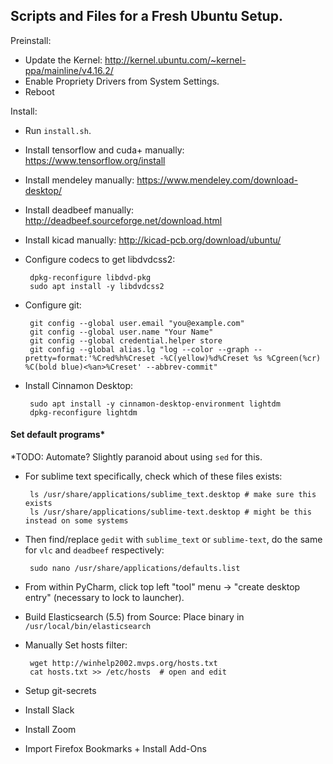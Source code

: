 ## Scripts and Files for a Fresh Ubuntu Setup.

Preinstall:

 - Update the Kernel: http://kernel.ubuntu.com/~kernel-ppa/mainline/v4.16.2/
 - Enable Propriety Drivers from System Settings.
 - Reboot

Install:

 - Run `install.sh`.

 - Install tensorflow and cuda+ manually: https://www.tensorflow.org/install
 - Install mendeley manually: https://www.mendeley.com/download-desktop/
 - Install deadbeef manually: http://deadbeef.sourceforge.net/download.html
 - Install kicad manually: http://kicad-pcb.org/download/ubuntu/

 - Configure codecs to get libdvdcss2:

        dpkg-reconfigure libdvd-pkg
        sudo apt install -y libdvdcss2

 - Configure git:

        git config --global user.email "you@example.com"
        git config --global user.name "Your Name"
        git config --global credential.helper store
        git config --global alias.lg "log --color --graph --pretty=format:'%Cred%h%Creset -%C(yellow)%d%Creset %s %Cgreen(%cr) %C(bold blue)<%an>%Creset' --abbrev-commit"

 - Install Cinnamon Desktop:

        sudo apt install -y cinnamon-desktop-environment lightdm
        dpkg-reconfigure lightdm

#### Set default programs*
*TODO: Automate?  Slightly paranoid about using `sed` for this.

 - For sublime text specifically, check which of these files exists:

        ls /usr/share/applications/sublime_text.desktop # make sure this exists
        ls /usr/share/applications/sublime-text.desktop # might be this instead on some systems

 - Then find/replace `gedit` with `sublime_text` or `sublime-text`, do the same for `vlc` and `deadbeef` respectively:

        sudo nano /usr/share/applications/defaults.list

 - From within PyCharm, click top left "tool" menu -> "create desktop entry" (necessary to lock to launcher).

 - Build Elasticsearch (5.5) from Source: Place binary in `/usr/local/bin/elasticsearch`

 - Manually Set hosts filter:

        wget http://winhelp2002.mvps.org/hosts.txt
        cat hosts.txt >> /etc/hosts  # open and edit

 - Setup git-secrets
 - Install Slack
 - Install Zoom
 - Import Firefox Bookmarks + Install Add-Ons
 
